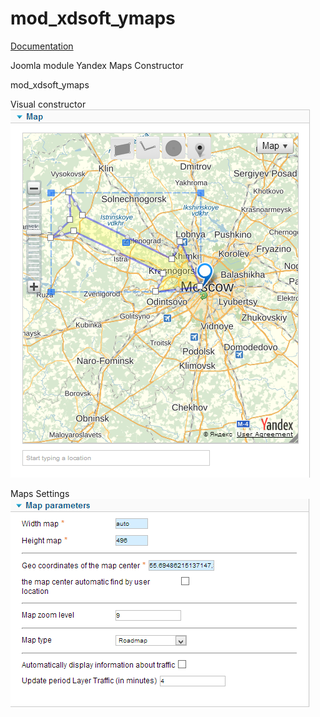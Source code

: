 mod_xdsoft_ymaps
==============
[Documentation][doc]


Joomla module Yandex Maps Constructor

mod_xdsoft_ymaps

Visual constructor
![ScreenShot](https://raw.githubusercontent.com/xdan/mod_xdsoft_ymaps/master/screen/1.png)

Maps Settings
![ScreenShot](https://raw.githubusercontent.com/xdan/mod_xdsoft_ymaps/master/screen/2.png)

[doc]: http://xdsoft.net/joomla/mod_xdsoft_ymaps/